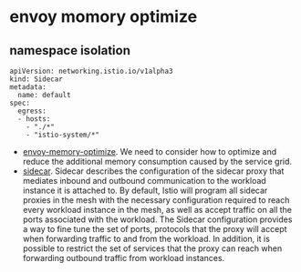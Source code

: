 # envoy momory optimize

## namespace isolation
```
apiVersion: networking.istio.io/v1alpha3
kind: Sidecar
metadata:
  name: default
spec:
  egress:
  - hosts:
    - "./*"
    - "istio-system/*" 
```


- [envoy-memory-optimize](https://www.servicemesher.com/blog/201911-envoy-memory-optimize/). We need to consider how to optimize and reduce the additional memory consumption caused by the service grid.
- [sidecar](https://istio.io/latest/docs/reference/config/networking/sidecar/). Sidecar describes the configuration of the sidecar proxy that mediates inbound and outbound communication to the workload instance it is attached to. By default, Istio will program all sidecar proxies in the mesh with the necessary configuration required to reach every workload instance in the mesh, as well as accept traffic on all the ports associated with the workload. The Sidecar configuration provides a way to fine tune the set of ports, protocols that the proxy will accept when forwarding traffic to and from the workload. In addition, it is possible to restrict the set of services that the proxy can reach when forwarding outbound traffic from workload instances.

